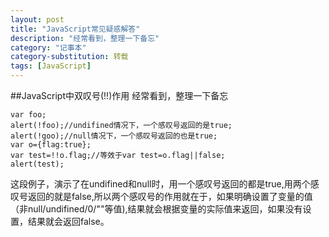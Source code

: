 ```yaml
---
layout: post
title: "JavaScript常见疑惑解答"
description: "经常看到，整理一下备忘"
category: "记事本"
category-substitution: 转载
tags: [JavaScript]
---
```



##JavaScript中双叹号(!!)作用
经常看到，整理一下备忘

    var foo;  
    alert(!foo);//undifined情况下，一个感叹号返回的是true;  
    alert(!goo);//null情况下，一个感叹号返回的也是true;  
    var o={flag:true};  
    var test=!!o.flag;//等效于var test=o.flag||false;  
    alert(test);  

这段例子，演示了在undifined和null时，用一个感叹号返回的都是true,用两个感叹号返回的就是false,所以两个感叹号的作用就在于，如果明确设置了变量的值（非null/undifined/0/""等值),结果就会根据变量的实际值来返回，如果没有设置，结果就会返回false。










    






